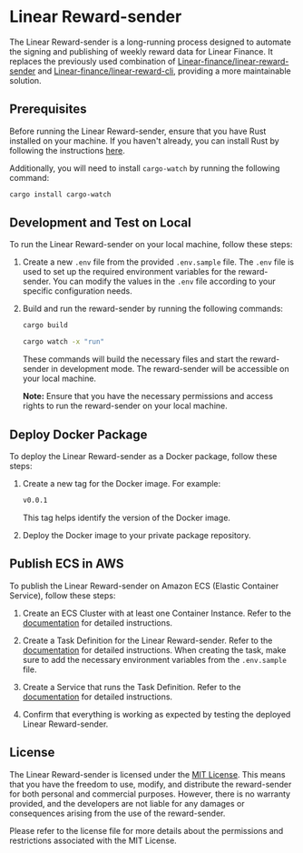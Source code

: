 # Linear Reward-sender

The Linear Reward-sender is a long-running process designed to automate the signing and publishing of weekly reward data for Linear Finance. It replaces the previously used combination of [Linear-finance/linear-reward-sender](https://github.com/Linear-finance/linear-reward-sender) and [Linear-finance/linear-reward-cli](https://github.com/Linear-finance/linear-reward-cli), providing a more maintainable solution.

## Prerequisites

Before running the Linear Reward-sender, ensure that you have Rust installed on your machine. If you haven't already, you can install Rust by following the instructions [here](https://www.rust-lang.org/tools/install).

Additionally, you will need to install `cargo-watch` by running the following command:

```bash
cargo install cargo-watch
```

## Development and Test on Local

To run the Linear Reward-sender on your local machine, follow these steps:

1. Create a new `.env` file from the provided `.env.sample` file. The `.env` file is used to set up the required environment variables for the reward-sender. You can modify the values in the `.env` file according to your specific configuration needs.

2. Build and run the reward-sender by running the following commands:

   ```bash
   cargo build
   ```

   ```bash
   cargo watch -x "run"
   ```

   These commands will build the necessary files and start the reward-sender in development mode. The reward-sender will be accessible on your local machine.

   **Note:** Ensure that you have the necessary permissions and access rights to run the reward-sender on your local machine.

## Deploy Docker Package

To deploy the Linear Reward-sender as a Docker package, follow these steps:

1. Create a new tag for the Docker image. For example:

   ```bash
   v0.0.1
   ```

   This tag helps identify the version of the Docker image.

2. Deploy the Docker image to your private package repository.

## Publish ECS in AWS

To publish the Linear Reward-sender on Amazon ECS (Elastic Container Service), follow these steps:

1. Create an ECS Cluster with at least one Container Instance. Refer to the [documentation](https://docs.aws.amazon.com/AmazonECS/latest/developerguide/create-cluster-console-v2.html) for detailed instructions.

2. Create a Task Definition for the Linear Reward-sender. Refer to the [documentation](https://docs.aws.amazon.com/AmazonECS/latest/developerguide/create-task-definition.html) for detailed instructions. When creating the task, make sure to add the necessary environment variables from the `.env.sample` file.

3. Create a Service that runs the Task Definition. Refer to the [documentation](https://docs.aws.amazon.com/AmazonECS/latest/developerguide/v2-service-actions.html) for detailed instructions.

4. Confirm that everything is working as expected by testing the deployed Linear Reward-sender.

## License

The Linear Reward-sender is licensed under the [MIT License](https://choosealicense.com/licenses/mit/). This means that you have the freedom to use, modify, and distribute the reward-sender for both personal and commercial purposes. However, there is no warranty provided, and the developers are not liable for any damages or consequences arising from the use of the reward-sender.

Please refer to the license file for more details about the permissions and restrictions associated with the MIT License.